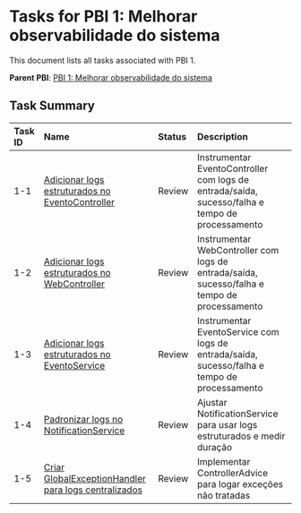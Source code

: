 # Tasks for PBI 1: Melhorar observabilidade do sistema

This document lists all tasks associated with PBI 1.

**Parent PBI**: [PBI 1: Melhorar observabilidade do sistema](mdc:prd.md)

## Task Summary

| Task ID | Name | Status | Description |
| :------ | :--------------------------------------- | :------- | :--------------------------------- |
| 1-1 | [Adicionar logs estruturados no EventoController](mdc:1-1.md) | Review | Instrumentar EventoController com logs de entrada/saída, sucesso/falha e tempo de processamento |
| 1-2 | [Adicionar logs estruturados no WebController](mdc:1-2.md) | Review | Instrumentar WebController com logs de entrada/saída, sucesso/falha e tempo de processamento |
| 1-3 | [Adicionar logs estruturados no EventoService](mdc:1-3.md) | Review | Instrumentar EventoService com logs de entrada/saída, sucesso/falha e tempo de processamento |
| 1-4 | [Padronizar logs no NotificationService](mdc:1-4.md) | Review | Ajustar NotificationService para usar logs estruturados e medir duração |
| 1-5 | [Criar GlobalExceptionHandler para logs centralizados](mdc:1-5.md) | Review | Implementar ControllerAdvice para logar exceções não tratadas |